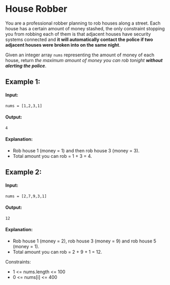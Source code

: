 # House Robber
You are a professional robber planning to rob houses along a street. Each house has a certain amount of money stashed, the only constraint stopping you from robbing each of them is that adjacent houses have security systems connected and **it will automatically contact the police if two adjacent houses were broken into on the same night**.

Given an integer array `nums` representing the amount of money of each house, return *the maximum amount of money you can rob tonight **without alerting the police***.

 

## Example 1:

#### Input: 
`nums = [1,2,3,1]`

#### Output: 
`4`

#### Explanation: 
- Rob house 1 (money = 1) and then rob house 3 (money = 3).
- Total amount you can rob = 1 + 3 = 4.



## Example 2:

#### Input: 
`nums = [2,7,9,3,1]`

#### Output: 
`12`

#### Explanation: 
- Rob house 1 (money = 2), rob house 3 (money = 9) and rob house 5 (money = 1).
- Total amount you can rob = 2 + 9 + 1 = 12.
 


Constraints:
- 1 <= nums.length <= 100
- 0 <= nums[i] <= 400
